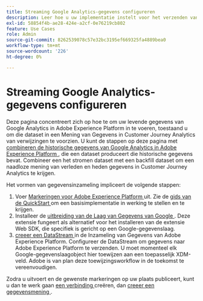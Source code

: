 ```yaml
---
title: Streaming Google Analytics-gegevens configureren
description: Leer hoe u uw implementatie instelt voor het verzenden van een Google-gegevenslaag naar Adobe Experience Platform
exl-id: 58854f4b-ae28-424e-a2cf-0e76219cb802
feature: Use Cases
role: Admin
source-git-commit: 8262539078c57e32bc3195ef669325fa4889bea0
workflow-type: tm+mt
source-wordcount: '226'
ht-degree: 0%

---
```


# Streaming Google Analytics-gegevens configureren

Deze pagina concentreert zich op hoe te om uw levende gegevens van Google Analytics in Adobe Experience Platform in te voeren, toestaand u om die dataset in een Mening van Gegevens in Customer Journey Analytics van verwijzingen te voorzien. U kunt de stappen op deze pagina met [ combineren de historische gegevens van Google Analytics in Adobe Experience Platform ](backfill.md), die een dataset produceert die historische gegevens bevat. Combineer een het stromen dataset met een backfill dataset om een naadloze mening van verleden en heden gegevens in Customer Journey Analytics te krijgen.

Het vormen van gegevensinzameling impliceert de volgende stappen:

1. Voer [ Markeringen voor Adobe Experience Platform ](https://experienceleague.adobe.com/docs/experience-platform/tags/home.html?lang=nl-NL) uit. Zie de [ gids van de QuickStart ](https://experienceleague.adobe.com/docs/experience-platform/tags/get-started/quick-start.html?lang=nl-NL) om een basisimplementatie in werking te stellen en te krijgen.
1. Installeer de [ uitbreiding van de Laag van Gegevens van Google ](https://experienceleague.adobe.com/docs/experience-platform/tags/extensions/adobe/google-data-layer/overview.html?lang=nl-NL). Deze extensie fungeert als alternatief voor het installeren van de extensie Web SDK, die specifiek is gericht op een Google-gegevenslaag.
1. [ creeer een DataStream ](https://experienceleague.adobe.com/docs/experience-platform/edge/datastreams/overview.html?lang=nl-NL) in de Inzameling van Gegevens van Adobe Experience Platform. Configureer de DataStream om gegevens naar Adobe Experience Platform te verzenden. U moet momenteel elk Google-gegevenslaagobject hier toewijzen aan een toepasselijk XDM-veld. Adobe is van plan deze toewijzingsworkflow in de toekomst te vereenvoudigen.

Zodra u uitvoert en de gewenste markeringen op uw plaats publiceert, kunt u dan te werk gaan [ een verbinding ](/help/connections/create-connection.md) creëren, dan [ creeer een gegevensmening ](/help/data-views/create-dataview.md).
